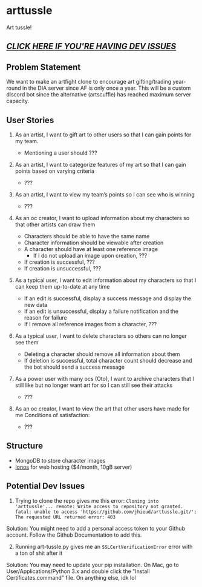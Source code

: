 # arttussle
Art tussle!

## [***CLICK HERE IF YOU'RE HAVING DEV ISSUES***](#potential-dev-issues)

## Problem Statement
We want to make an artfight clone to encourage art gifting/trading year-round in the DIA server since AF is only once a year. This will be a custom discord bot since the alternative (artscuffle) has reached maximum server capacity.
## User Stories
1. As an artist, I want to gift art to other users so that I can gain points for my team. 
    - Mentioning a user should ???

2. As an artist, I want to categorize features of my art so that I can gain points based on varying criteria
    - ???

3. As an artist, I want to view my team’s points so I can see who is winning
    - ???

4. As an oc creator, I want to upload information about my characters so that other artists can draw them
    - Characters should be able to have the same name
    - Character information should be viewable after creation
    - A character should have at least one reference image
      - If I do not upload an image upon creation, ???
    - If creation is successful, ???
    - If creation is unsuccessful, ???

5. As a typical user, I want to edit information about my characters so that I can keep them up-to-date at any time
    - If an edit is successful, display a success message and display the new data
    - If an edit is unsuccessful, display a failure notification and the reason for failure
    - If I remove all reference images from a character, ???

6. As a typical user, I want to delete characters so others can no longer see them
    - Deleting a character should remove all information about them
    - If deletion is successful, total character count should decrease and the bot should send a success message

7. As a power user with many ocs (Oto), I want to archive characters that I still like but no longer want art for so I can still see their attacks
    - ???

8. As an oc creator, I want to view the art that other users have made for me 
Conditions of satisfaction:
    - ???
      
## Structure
- MongoDB to store character images
- [Ionos](https://www.ionos.com/hosting/web-hosting?transaction_id=102b2c50f44bb68beb0bf0f6883cfb&itc=RP0VPYCQ-1J1XUL-0Q1429E&ac=OM.US.USt02K418213T7073a&affiliate_id=1033&utm_source=affiliate&utm_medium=Webselenese+Ltd&utm_campaign=AFF-US-CLA-WHOS-1033-----&utm_content=) for web hosting ($4/month, 10gB server)
  
## Potential Dev Issues
1. Trying to clone the repo gives me this error: `Cloning into 'arttussle'...
remote: Write access to repository not granted.
fatal: unable to access 'https://github.com/jhieud/arttussle.git/': The requested URL returned error: 403`

Solution: You might need to add a personal access token to your Github account. Follow the Github Documentation to add this.


2. Running art-tussle.py gives me an `SSLCertVerificationError` error with a ton of shit after it

Solution: You may need to update your pip installation. On Mac, go to User/Applications/Python 3.x and double click the "Install Certificates.command" file. On anything else, idk lol
